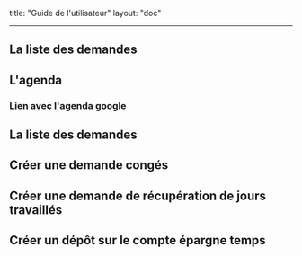 title: "Guide de l'utilisateur"
layout: "doc"

---


## La liste des demandes

## L'agenda

### Lien avec l'agenda google

## La liste des demandes

## Créer une demande congés

## Créer une demande de récupération de jours travaillés

## Créer un dépôt sur le compte épargne temps

